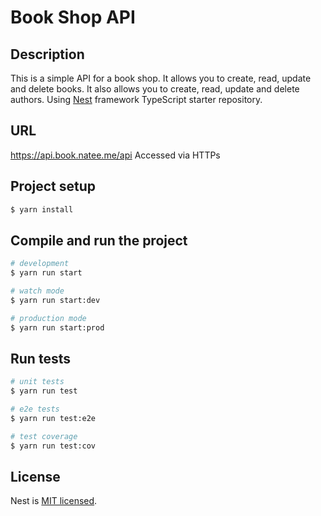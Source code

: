 # Book Shop API

## Description

This is a simple API for a book shop. It allows you to create, read, update and delete books. It also allows you to create, read, update and delete authors. Using [Nest](https://github.com/nestjs/nest) framework TypeScript starter repository.

## URL

https://api.book.natee.me/api Accessed via HTTPs

## Project setup

```bash
$ yarn install
```

## Compile and run the project

```bash
# development
$ yarn run start

# watch mode
$ yarn run start:dev

# production mode
$ yarn run start:prod
```

## Run tests

```bash
# unit tests
$ yarn run test

# e2e tests
$ yarn run test:e2e

# test coverage
$ yarn run test:cov
```

## License

Nest is [MIT licensed](https://github.com/nestjs/nest/blob/master/LICENSE).
